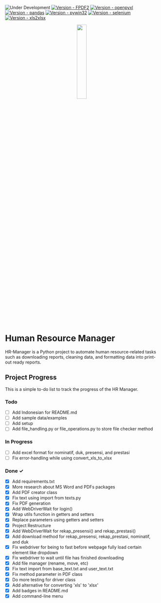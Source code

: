 ![Under Development](https://img.shields.io/badge/under-development-yellow?style=for-the-badge)
[![Version - FPDF2](https://img.shields.io/badge/FPDF2-2.7.6-teal?style=for-the-badge&logo=python)](https://pypi.org/project/fpdf2/)
[![Version - openpyxl](https://img.shields.io/badge/openpyxl-3.1.2-teal?style=for-the-badge&logo=python)](https://pypi.org/project/openpyxl/)
[![Version - pandas](https://img.shields.io/badge/pandas-2.1.4-teal?style=for-the-badge&logo=python)](https://pypi.org/project/pandas/)
[![Version - pywin32](https://img.shields.io/badge/pywin32-306-teal?style=for-the-badge&logo=python)](https://pypi.org/project/pywin32/)
[![Version - selenium](https://img.shields.io/badge/selenium-4.16.0-teal?style=for-the-badge&logo=python)](https://pypi.org/project/selenium/)
[![Version - xls2xlsx](https://img.shields.io/badge/xls2xlsx-0.2.0-teal?style=for-the-badge&logo=python)](https://pypi.org/project/xls2xlsx/)

<div align="center">
    <a href="https://commons.wikimedia.org/wiki/File:Coat_of_arms_of_Yogyakarta.svg">
        <img src="https://upload.wikimedia.org/wikipedia/commons/b/b8/Coat_of_arms_of_Yogyakarta.svg" width=25% height=25%>
    </a>
</div>

# Human Resource Manager

HR-Manager is a Python project to automate human resource-related tasks such as downloading reports, cleaning data, and formatting data into print-out ready reports.


## Project Progress

This is a simple to-do list to track the progress of the HR Manager.

### Todo

- [ ] Add Indonesian for README.md
- [ ] Add sample data/examples
- [ ] Add setup
- [ ] Add file_handling.py or file_operations.py to store file checker method

### In Progress

- [ ] Add excel format for nominatif, duk, presensi, and prestasi
- [ ] Fix error-handling while using convert_xls_to_xlsx

### Done ✓

- [x] Add requirements.txt
- [x] More research about MS Word and PDFs packages
- [x] Add PDF creator class
- [x] Fix text using import from texts.py
- [x] Fix PDF generation
- [x] Add WebDriverWait for login()
- [x] Wrap utils function in getters and setters
- [x] Replace parameters using getters and setters
- [x] Project Restructure
- [x] Add WebDriverWait for rekap_presensi() and rekap_prestasi()
- [x] Add download method for rekap_presensi, rekap_prestasi, nominatif, and duk
- [x] Fix webdriver for being to fast before webpage fully load certain element like dropdown
- [x] Fix webdriver to wait until file has finished downloading
- [x] Add file manager (rename, move, etc)
- [x] Fix text import from base_text.txt and user_text.txt
- [x] Fix method parameter in PDF class
- [x] Do more testing for driver class
- [x] Add alternative for converting 'xls' to 'xlsx'
- [x] Add badges in README.md
- [x] Add command-line menu
